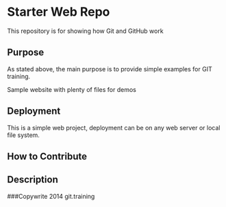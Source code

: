 # Starter Web Repo

This repository is for showing how Git and GitHub work

## Purpose
As stated above, the main purpose is to provide simple examples for GIT training.


Sample website with plenty of files for demos

## Deployment
This is a simple web project, deployment can be on any web server or local file system.

## How to Contribute

## Description


###Copywrite
2014 git.training